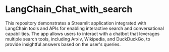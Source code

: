 # LangChain_Chat_with_search
 This repository demonstrates a Streamlit application integrated with LangChain tools and APIs for enabling interactive search and conversational capabilities. The app allows users to interact with a chatbot that leverages multiple search tools, including Arxiv, Wikipedia, and DuckDuckGo, to provide insightful answers based on the user's queries.
